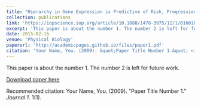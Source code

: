 ```yaml
---
title: "Hierarchy in Gene Expression is Predictive of Risk, Progression, and Outcome in Adult Acute Myeloid Leukemia"
collection: publications
link: 'https://iopscience.iop.org/article/10.1088/1478-3975/12/1/016016/meta'
excerpt: 'This paper is about the number 1. The number 2 is left for future work.'
date: 2015-02-16
venue: 'Physical Biology'
paperurl: 'http://academicpages.github.io/files/paper1.pdf'
citation: 'Your Name, You. (2009). &quot;Paper Title Number 1.&quot; <i>Journal 1</i>. 1(1).'
---
```

This paper is about the number 1. The number 2 is left for future work.

[Download paper here](http://academicpages.github.io/files/paper1.pdf)

Recommended citation: Your Name, You. (2009). "Paper Title Number 1." <i>Journal 1</i>. 1(1).